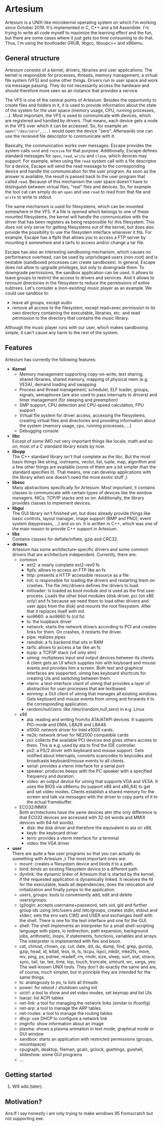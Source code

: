 Artesium
======

Artesium is a UNIX-like microkernel operating system on which I'm working since
October 2019. It's implemented in C, C++ and a bit Assembler. I'm trying to
write all code myself to maximize the learning effect and the fun, but
there are some cases where it just gets too time consuming to do that. Thus,
I'm using the bootloader GRUB, libgcc, libsupc++ and x86emu.


General structure
-----------------

Artesium consists of a kernel, drivers, libraries and user applications. The
kernel is responsible for processes, threads, memory management, a virtual
file system (VFS) and some other things. Drivers run in user space and work
via message passing. They do not necessarily access the hardware and should
therefore more seen as an instance that provides a service.

The VFS is one of the central points of Artesium. Besides the opportunity to
create files and folders in it, it is used to provide information about the
state of the system for the user space (memory usage, CPU, running
processes, ...). Most important, the VFS is used to communicate with devices,
which are registered and handled by drivers. That means, each device gets
a node in the VFS over which it can be accessed. So, for example an
`open("/dev/zero",...)` would open the device "zero". Afterwards one can use
the received file descriptor to communicate with it.

Basically, the communication works over messages. Escape provides the
system calls `send` and `receive` for that purpose. Additionally, Escape defines
standard messages for `open`, `read`, `write` and `close`, which devices
may support. For example, when using the `read` system call with a
file descriptor for a device, Escape will send the read message to
the corresponding device and handle the communication for the user program.
As soon as the answer is available, the result is passed back to the
user program that called `read`.
Because of this mechanism the user space doesn't have to distinguish between
virtual files, "real" files and devices. So, for example the tool cat can
simply do an `open` and use `read` to read from that file and `write` to
write to stdout.

The same mechanism is used for filesystems, which can be mounted somewhere
in the VFS. If a file is opened which belongs to one of these mounted
filesystems, the kernel will handle the communication with the driver that
has been registers as being responsible for this filesystem. This does not
only serve for getting filesystems out of the kernel, but does also provide
the possibility to use the filesystem interface whenever it fits. For example,
Escape has a ftpfs that allows you to access a FTP server by mounting it
somewhere and a tarfs to access and/or change a tar file.

Escape has also an interesting sandboxing mechanism, which causes no
performance overhead, can be used by unprivileged users (non-root) and
is nestable (sandboxed processes can create sandboxes). In general, Escape
does not allow to upgrade privileges, but only to downgrade them. To downgrade
permissions, the sandbox application can be used. It allows to leave groups
to restrict the access to drivers and services. And it allows to remount
directories in the filesystem to reduce the permissions of entire subtrees.
Let's consider a (non-existing) music player as an example. We could use
sandbox to:

* leave all groups, except audio
* remove all access to the filesystem, except read+exec permission to its own
  directory containing the executable, libraries, etc. and read permission to
  the directory that contains the music library.

Although the music player runs with our user, which makes sandboxing simple,
it can't cause any harm to the rest of the system.


Features
--------

Artesium has currently the following features:

* **Kernel**
    * Memory management supporting copy-on-write, text sharing,
      shared libraries, shared memory, mapping of physical mem (e.g. VESA),
      demand loading and swapping
    * Process and thread management, scheduler, ELF loader, groups, signals,
      semaphores (are also used to pass interrupts to drivers) and
      timer management (for sleeping and preemption)
    * SMP support, CPU detection and CPU-speed calculation, FPU support
    * Virtual file system for driver access, accessing the filesystems,
      creating virtual files and directories and providing information about
      the system (memory usage, cpu, running processes, ...)
    * Debugging console
* **libc**  
  Except of some IMO not very important things like locale, math and so on,
  most of a C standard library exists by now.
* **libcpp**  
  The C++ standard library isn't that complete as the libc. But the most basic
  things like string, iostreams, vector, list, tuple, map, algorithm and a few
  other things are available (some of them are a bit simpler than the standard
  specifies it). That means, one can develop applications with the library when
  one doesn't need the more exotic stuff ;)
* **libesc**  
  Many abstractions specifically for Artesium. Most important, it contains classes
  to communicate with certain types of devices like the window managers, NICs,
  TCP/IP stacks and so on. Additionally, the library provides classes to
  implement devices.
* **libgui**  
  The GUI library isn't finished yet, but does already provide things like
  basic controls, layout manager, image support (BMP and PNG), event system
  (keypresses, ...) and so on. It is written in C++, which was one of the main
  reason to provide C++ support in Artesium.
* **libz**  
  Contains classes for deflate/inflate, gzip and CRC32.
* **drivers**  
  Artesium has some architecture-specific drivers and some common drivers that
  are architecture independent. Currently, there are:
    * common
        * ext2: a nearly complete ext2-rev0 fs
        * ftpfs: allows to access an FTP like an fs
        * http: presents a HTTP accessible resource as a file
        * init: is responsible for loading the drivers and restarting them
          on crashes. The file /etc/drivers defines the drivers to load.
        * initloader: Is loaded as boot module and is used as the first user process.
          Loads the other boot modules (disk driver, pci (on x86 only) and fs
          because we need them to load other drivers and user apps from the disk)
          and mounts the root filesystem. After that it replaces itself with init.
        * iso9660: a iso9660 fs (cd fs)
        * lo: the loopback driver
        * network: starts the network drivers according to PCI and creates links
          for them. On crashes, it restarts the driver.
        * pipe: realizes pipes
        * ramdisk: a fs backend that sits in RAM
        * tarfs: allows to access a tar like an fs
        * tcpip: a TCP/IP stack (v4 only atm)
        * uimng: multiplexes input and output devices between its clients.
          A client gets an UI which supplies him with keyboard and mouse
          events and provides him a screen. Both text and graphical interfaces
          are supported. uimng has keyboard shortcuts for creating UIs and
          switching between them.
        * vterm: a text-interface client of uimng that provides a layer of
          abstraction for user processes that are textbased.
        * winmng: a GUI client of uimng that manages all existing windows. Gets
          keyboard and mouse events from uimng and forwards it to the
          corresponding application.
        * random/null/zero: like /dev/{random,null,zero} in e.g. Linux
    * x86
        * ata: reading and writing from/to ATA/ATAPI devices. It supports
          PIO-mode and DMA, LBA28 and LBA48.
        * e1000: network driver for Intel e1000 cards.
        * ne2k: network driver for NE2000 compatible cards
        * pci: collects the available PCI devices and gives others access to
          them. This is e.g. used by ata to find the IDE controller.
        * ps2: a PS/2 driver with keyboard and mouse support. Gets notified
          about interrupts, converts scancodes to keycodes and broadcasts
          keyboard/mouse events to all clients.
        * serial: provides a vterm interface for a serial port
        * speaker: produces beeps with the PC speaker with a specified
          frequency and duration.
        * video: an output device for uimng that supports VGA and VESA. It
          uses the BIOS via x86emu (to support x86 and x86_64) to get and set
          video modes. Clients establish a shared memory for the screen and
          talk via messages with the driver to copy parts of it to the actual
          framebuffer.
    * ECO32/MMIX  
      Both architectures have the same devices atm (the only difference is that
      ECO32 devices are accessed with 32-bit words and MMIX devices with 64-bit
      words).
        * disk: the disk driver and therefore the equivalent to ata on x86.
        * keyb: the keyboard driver
        * term: provides a vterm interface for a terminal
        * video: the VGA driver
* **user**  
  There are quite a few user programs so that you can actually do something with
  Artesium ;) The most important ones are:
    * mount: creates a filesystem device and binds it to a path.
    * bind: binds an existing filesystem device to a different path.
    * dynlink: the dynamic linker of Artesium that is started by the kernel, if
      the requested application is dynamically linked. It receives the fd for
      the executable, loads all dependencies, does the relocation and
      initialization and finally jumps to the application.
    * users, groups: tools to conveniently add, edit and delete users/groups.
    * (g)login: accepts username+password, sets uid, gid and further group ids
      using /etc/users and /etc/groups, creates stdin, stdout and stderr, sets
      the env vars CWD and USER and exchanges itself with the shell. There is
      one for the text interface and one for the GUI.
    * shell: The shell implements an interpreter for a small shell-scripting
      language with pipes, io redirection, path expansion, background jobs,
      arithmetic, loops, if statements, functions, variables and arrays.
      The interpreter is implemented with flex and bison.
    * cat, chmod, chown, cp, cut, date, dd, du, dump, find, grep, gunzip, gzip,
      head, id, killall, less, ln, ls, lscpu, lspci, mkdir, mke2fs, more, mv,
      ping, ps, pstree, readelf, rm, rmdir, size, sleep, sort, stat, strace, sync,
      tail, tar, tee, time, top, touch, truncate, umount, wc, xargs, yes: The
      well-known UNIX tools. They don't do exactly the same and are, of course,
      much simpler, but in principle they are intended for the same things.
    * ts: analogously to ps, ts lists all threads
    * power: for reboot / shutdown using init.
    * uictrl: a tool to show and set video modes, set keymap and list UIs
    * lsacpi: list ACPI tables
    * net-link: a tool for managing the network links (similar to ifconfig)
    * net-arp: a tool to manage the ARP tables
    * net-routes: a tool to manage the routing tables
    * dhcp: use DHCP to configure a network link
    * imginfo: show information about an image
    * plasma: shows a plasma animation in text mode, graphical mode or GUI window
    * sandbox: starts an application with restricted permissions (groups, mountspace)
    * cpugraph, desktop, fileman, gcalc, gclock, gsettings, guishell, slideshow:
      some GUI programs
    * ...


Getting started
---------------

1. Will add.(later).


Motivation?
---------------
Ans:If i say honestly i am only trying to make windows 95 fromscratch but not supporting exe.
